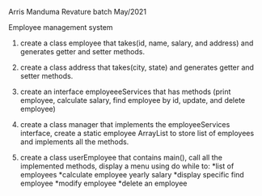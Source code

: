 Arris Manduma
Revature batch May/2021

Employee management system

1. create a class employee that takes(id, name, salary, and address) and generates getter and setter methods.

2. create a class address that takes(city, state) and generates getter and setter methods.

3. create an interface employeeeServices that has methods (print employee, calculate salary, find employee by id, update, and delete employee)

4. create a class manager that implements the employeeServices interface, create a static employee ArrayList to store list of employees and implements all the methods.

5. create a class userEmployee that contains main(), call all the implemented methods, display a menu using do while to: *list of employees *calculate employee yearly salary *display specific find employee *modify employee *delete an employee

